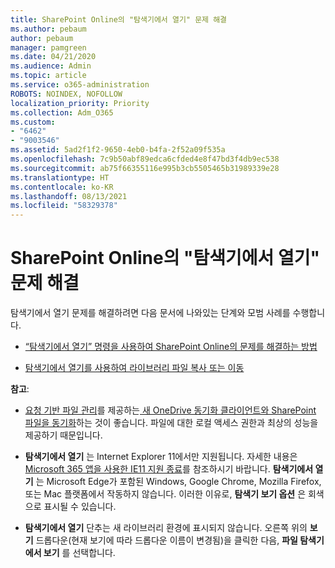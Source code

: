 ```yaml
---
title: SharePoint Online의 "탐색기에서 열기" 문제 해결
ms.author: pebaum
author: pebaum
manager: pamgreen
ms.date: 04/21/2020
ms.audience: Admin
ms.topic: article
ms.service: o365-administration
ROBOTS: NOINDEX, NOFOLLOW
localization_priority: Priority
ms.collection: Adm_O365
ms.custom:
- "6462"
- "9003546"
ms.assetid: 5ad2f1f2-9650-4eb0-b4fa-2f52a09f535a
ms.openlocfilehash: 7c9b50abf89edca6cfded4e8f47bd3f4db9ec538
ms.sourcegitcommit: ab75f66355116e995b3cb5505465b31989339e28
ms.translationtype: HT
ms.contentlocale: ko-KR
ms.lasthandoff: 08/13/2021
ms.locfileid: "58329378"
---
```

# <a name="troubleshoot-open-with-explorer-issues-in-sharepoint-online"></a>SharePoint Online의 "탐색기에서 열기" 문제 해결

탐색기에서 열기 문제를 해결하려면 다음 문서에 나와있는 단계와 모범 사례를 수행합니다.

- [“탐색기에서 열기” 명령을 사용하여 SharePoint Online의 문제를 해결하는 방법](https://docs.microsoft.com/sharepoint/troubleshoot/lists-and-libraries/troubleshoot-issues-using-open-with-explorer)

- [탐색기에서 열기를 사용하여 라이브러리 파일 복사 또는 이동](https://support.microsoft.com/office/copy-or-move-library-files-by-using-open-with-explorer-aaee7bfb-e2a1-42ee-8fc0-bcc0754f04d2?ui=en-us&rs=en-us&ad=us)

**참고**:
- [요청 기반 파일 관리](https://support.microsoft.com/office/save-disk-space-with-onedrive-files-on-demand-for-windows-10-0e6860d3-d9f3-4971-b321-7092438fb38e?ui=en-us&rs=en-us&ad=us)를 제공하는[ 새 OneDrive 동기화 클라이언트와 SharePoint 파일을 동기화](https://support.microsoft.com/office/sync-sharepoint-and-teams-files-with-your-computer-6de9ede8-5b6e-4503-80b2-6190f3354a88?ui=en-us&rs=en-us&ad=us)하는 것이 좋습니다. 파일에 대한 로컬 액세스 권한과 최상의 성능을 제공하기 때문입니다.

- **탐색기에서 열기** 는 Internet Explorer 11에서만 지원됩니다. 자세한 내용은 [Microsoft 365 앱을 사용한 IE11 지원 종료](https://docs.microsoft.com/lifecycle/announcements/m365-ie11-microsoft-edge-legacy)를 참조하시기 바랍니다. **탐색기에서 열기** 는 Microsoft Edge가 포함된 Windows, Google Chrome, Mozilla Firefox, 또는 Mac 플랫폼에서 작동하지 않습니다. 이러한 이유로, **탐색기 보기 옵션** 은 회색으로 표시될 수 있습니다. 

- **탐색기에서 열기** 단추는 새 라이브러리 환경에 표시되지 않습니다. 오른쪽 위의 **보기** 드롭다운(현재 보기에 따라 드롭다운 이름이 변경됨)을 클릭한 다음, **파일 탐색기에서 보기** 를 선택합니다.

